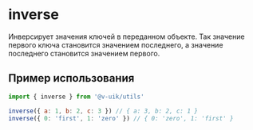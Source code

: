 # inverse

Инверсирует значения ключей в переданном объекте. Так значение первого ключа становится значением последнего, а знaчение последнего становится значением первого.

## Пример использования

```javascript
import { inverse } from '@v-uik/utils'

inverse({ a: 1, b: 2, c: 3 }) // { a: 3, b: 2, c: 1 }
inverse({ 0: 'first', 1: 'zero' }) // { 0: 'zero', 1: 'first' }
```
